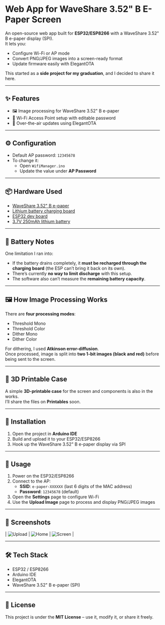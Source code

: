 # Web App for WaveShare 3.52" B E-Paper Screen  

An open-source web app built for **ESP32/ESP8266** with a WaveShare 3.52" B e-paper display (SPI).  
It lets you:  
- Configure Wi-Fi or AP mode  
- Convert PNG/JPEG images into a screen-ready format  
- Update firmware easily with ElegantOTA  

This started as a **side project for my graduation**, and I decided to share it here.  

---

## ✨ Features  
- 🖼️ Image processing for WaveShare 3.52" B e-paper  
- 📡 Wi-Fi Access Point setup with editable password  
- 🔄 Over-the-air updates using ElegantOTA  

---

## ⚙️ Configuration  
- Default AP password: `12345678`  
- To change it:  
  - Open `WifiManager.ino`  
  - Update the value under **AP Password**  

---

## 📦 Hardware Used  
- [WaveShare 3.52" B e-paper](https://ar.aliexpress.com/item/1005007875624220.html?spm=a2g0o.order_list.order_list_main.5.3a2a1802e5jjeg&gatewayAdapt=glo2ara)  
- [Lithium battery charging board](https://ar.aliexpress.com/item/1005008134402242.html?spm=a2g0o.order_list.order_list_main.20.3a2a1802e5jjeg&gatewayAdapt=glo2ara)  
- [ESP32 dev board](https://ar.aliexpress.com/item/1005001408165904.html?spm=a2g0o.order_list.order_list_main.60.3a2a1802e5jjeg&gatewayAdapt=glo2ara)  
- [3.7V 250mAh lithium battery](https://ar.aliexpress.com/item/1005007707591279.html?spm=a2g0o.order_list.order_list_main.45.3a2a1802e5jjeg&gatewayAdapt=glo2ara)  

---

## 🔋 Battery Notes  
One limitation I ran into:  
- If the battery drains completely, it **must be recharged through the charging board** (the ESP can’t bring it back on its own).  
- There’s currently **no way to limit discharge** with this setup.  
- The software also can’t measure the **remaining battery capacity**.  

---

## 🖼️ How Image Processing Works  
There are **four processing modes**:  
- Threshold Mono  
- Threshold Color  
- Dither Mono  
- Dither Color  

For dithering, I used **Atkinson error-diffusion**.  
Once processed, image is split into **two 1-bit images (black and red)** before being sent to the screen.  

---

## 📂 3D Printable Case  
A simple **3D-printable case** for the screen and components is also in the works.  
I’ll share the files on **Printables** soon.  

---

## 🚀 Installation  
1. Open the project in **Arduino IDE**  
2. Build and upload it to your ESP32/ESP8266  
3. Hook up the WaveShare 3.52" B e-paper display via SPI  

---

## 📖 Usage  
1. Power on the ESP32/ESP8266  
2. Connect to the AP:  
   - **SSID**: `e-paper-XXXXXX` (last 6 digits of the MAC address)  
   - **Password**: `12345678` (default)  
3. Open the **Settings** page to configure Wi-Fi  
4. Use the **Upload Image** page to process and display PNG/JPEG images  

---

## 📸 Screenshots  
| ![Upload](https://res.cloudinary.com/dnfii0una/image/upload/v1759076246/e-paper-3_zyd0gn.png) | ![Home](https://res.cloudinary.com/dnfii0una/image/upload/v1759076245/e-paper-1_occ8lr.png) | ![Screen](https://res.cloudinary.com/dnfii0una/image/upload/v1759076247/e-paper-4_udvfjb.png) |



---

## 🛠️ Tech Stack  
- ESP32 / ESP8266  
- Arduino IDE  
- ElegantOTA  
- WaveShare 3.52" B e-paper (SPI)  

---

## 📄 License  
This project is under the **MIT License** – use it, modify it, or share it freely.  
